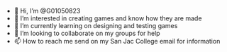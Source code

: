 - 👋 Hi, I’m @G01050823
- 👀 I’m interested in creating games and know how they are made
- 🌱 I’m currently learning on designing and testing games
- 💞️ I’m looking to collaborate on my groups for help
- 📫 How to reach me send on my San Jac College email for information

<!---
G01050823/G01050823 is a ✨ special ✨ repository because its `README.md` (this file) appears on your GitHub profile.
You can click the Preview link to take a look at your changes.
--->
